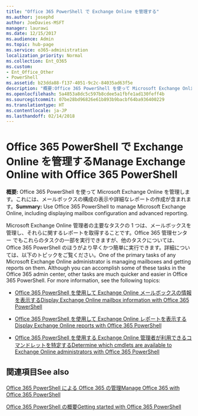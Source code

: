```yaml
---
title: "Office 365 PowerShell で Exchange Online を管理する"
ms.author: josephd
author: JoeDavies-MSFT
manager: laurawi
ms.date: 12/15/2017
ms.audience: Admin
ms.topic: hub-page
ms.service: o365-administration
localization_priority: Normal
ms.collection: Ent_O365
ms.custom:
- Ent_Office_Other
- PowerShell
ms.assetid: b23dda88-f137-4051-9c2c-84035ad63f5e
description: "概要:Office 365 PowerShell を使って Microsoft Exchange Online を管理します。これには、メールボックスの構成の表示や詳細なレポートの作成が含まれます。"
ms.openlocfilehash: 5a4853a8dc5c597b8cdee5a1fbfe1ad130feff4b
ms.sourcegitcommit: 07be28bd96826e61b893b9bacbf64ba936400229
ms.translationtype: HT
ms.contentlocale: ja-JP
ms.lasthandoff: 02/14/2018
---
```

# <a name="manage-exchange-online-with-office-365-powershell"></a><span data-ttu-id="c72ae-103">Office 365 PowerShell で Exchange Online を管理する</span><span class="sxs-lookup"><span data-stu-id="c72ae-103">Manage Exchange Online with Office 365 PowerShell</span></span>

 <span data-ttu-id="c72ae-104">**概要:** Office 365 PowerShell を使って Microsoft Exchange Online を管理します。これには、メールボックスの構成の表示や詳細なレポートの作成が含まれます。</span><span class="sxs-lookup"><span data-stu-id="c72ae-104">**Summary:** Use Office 365 PowerShell to manage Microsoft Exchange Online, including displaying mailbox configuration and advanced reporting.</span></span>
  
<span data-ttu-id="c72ae-p101">Microsoft Exchange Online 管理者の主要なタスクの 1 つは、メールボックスを管理し、それらに関するレポートを取得することです。Office 365 管理センター でもこれらのタスクの一部を実行できますが、他のタスクについては、Office 365 PowerShell のほうがより早くかつ簡単に実行できます。詳細については、以下のトピックをご覧ください。</span><span class="sxs-lookup"><span data-stu-id="c72ae-p101">One of the primary tasks of any Microsoft Exchange Online administrator is managing mailboxes and getting reports on them. Although you can accomplish some of these tasks in the Office 365 admin center, other tasks are much quicker and easier in Office 365 PowerShell. For more information, see the following topics:</span></span>
  
- [<span data-ttu-id="c72ae-108">Office 365 PowerShell を使用して Exchange Online メールボックスの情報を表示する</span><span class="sxs-lookup"><span data-stu-id="c72ae-108">Display Exchange Online mailbox information with Office 365 PowerShell</span></span>](https://technet.microsoft.com/ja-JP/library/mt771881%28v=exchg.160%29.aspx)
    
- [<span data-ttu-id="c72ae-109">Office 365 PowerShell を使用して Exchange Online レポートを表示する</span><span class="sxs-lookup"><span data-stu-id="c72ae-109">Display Exchange Online reports with Office 365 PowerShell</span></span>](https://technet.microsoft.com/ja-JP/library/mt771882%28v=exchg.160%29.aspx)
    
- [<span data-ttu-id="c72ae-110">Office 365 PowerShell を使用する Exchange Online 管理者が利用できるコマンドレットを特定する</span><span class="sxs-lookup"><span data-stu-id="c72ae-110">Determine which cmdlets are available to Exchange Online administrators with Office 365 PowerShell</span></span>](https://technet.microsoft.com/ja-JP/library/mt771883%28v=exchg.160%29.aspx)
    
## <a name="see-also"></a><span data-ttu-id="c72ae-111">関連項目</span><span class="sxs-lookup"><span data-stu-id="c72ae-111">See also</span></span>

#### 

[<span data-ttu-id="c72ae-112">Office 365 PowerShell による Office 365 の管理</span><span class="sxs-lookup"><span data-stu-id="c72ae-112">Manage Office 365 with Office 365 PowerShell</span></span>](manage-office-365-with-office-365-powershell.md)
  
[<span data-ttu-id="c72ae-113">Office 365 PowerShell の概要</span><span class="sxs-lookup"><span data-stu-id="c72ae-113">Getting started with Office 365 PowerShell</span></span>](getting-started-with-office-365-powershell.md)

